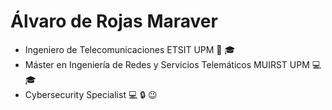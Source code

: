 # Álvaro de Rojas Maraver
* Ingeniero de Telecomunicaciones ETSIT UPM :satellite: :mortar_board:
* Máster en Ingeniería de Redes y Servicios Telemáticos MUIRST UPM :computer: :mortar_board:
* Cybersecurity Specialist :computer: :lock: :wink:
